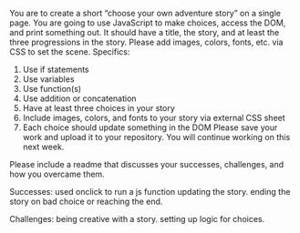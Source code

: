 You are to create a short “choose your own adventure story” on a
single page. You are going to use JavaScript to make choices, access
the DOM, and print something out. It should have a title, the story,
and at least the three progressions in the story. Please add images,
colors, fonts, etc. via CSS to set the scene.
Specifics:
1. Use if statements
2. Use variables
3. Use function(s)
4. Use addition or concatenation
5. Have at least three choices in your story
6. Include images, colors, and fonts to your story via external CSS
sheet
7. Each choice should update something in the DOM
Please save your work and upload it to your repository. You will
continue working on this next week.

Please include a readme that discusses your successes, challenges, and
how you overcame them.

Successes:
used onclick to run a js function
updating the story.
ending the story on bad choice or reaching the end.


Challenges:
being creative with a story.
setting up logic for choices.
